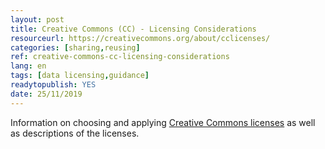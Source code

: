 ```yaml
---
layout: post 
title: Creative Commons (CC) - Licensing Considerations
resourceurl: https://creativecommons.org/about/cclicenses/
categories: [sharing,reusing]
ref: creative-commons-cc-licensing-considerations
lang: en
tags: [data licensing,guidance]
readytopublish: YES
date: 25/11/2019
---
```

Information on choosing and applying [Creative Commons licenses](https://creativecommons.org/about/cclicenses/) as well as descriptions of the licenses.